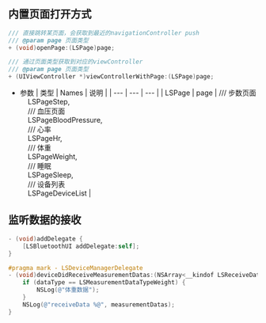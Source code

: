 <a name="RaC4u"></a>
## 内置页面打开方式
```objectivec
/// 直接跳转某页面，会获取到最近的navigationController push
/// @param page 页面类型
+ (void)openPage:(LSPage)page;

/// 通过页面类型获取到对应的viewController
/// @param page 页面类型
+ (UIViewController *)viewControllerWithPage:(LSPage)page;
```

- 参数
| 类型 | Names | 说明 |
| --- | --- | --- |
| LSPage | page | /// 步数页面<br />    LSPageStep,<br />    /// 血压页面<br />    LSPageBloodPressure,<br />    /// 心率<br />    LSPageHr,<br />    /// 体重<br />    LSPageWeight,<br />    /// 睡眠<br />    LSPageSleep,<br />    /// 设备列表<br />    LSPageDeviceList |

<a name="QE8d4"></a>
### 
<a name="kZ64y"></a>
## 监听数据的接收
```objectivec
- (void)addDelegate {
	[LSBluetoothUI addDelegate:self];
}

#pragma mark - LSDeviceManagerDelegate
- (void)deviceDidReceiveMeasurementDatas:(NSArray<__kindof LSReceiveData *> *)measurementDatas dataType:(LSMeasurementDataType)dataType {
    if (dataType == LSMeasurementDataTypeWeight) {
        NSLog(@"体重数据");
    }
    NSLog(@"receiveData %@", measurementDatas);
}

```



